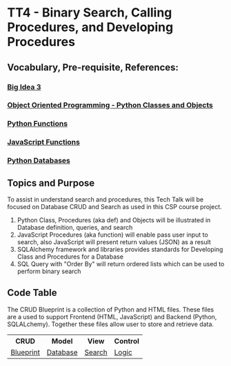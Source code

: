 # TT4 - Binary Search, Calling Procedures, and Developing Procedures
## Vocabulary, Pre-requisite, References:
### [Big Idea 3 ](https://apclassroom.collegeboard.org/103/home?unit=3)
### [Object Oriented Programming - Python Classes and Objects](https://www.w3schools.com/python/python_classes.asp)
### [Python Functions](https://www.w3schools.com/python/python_functions.asp)
### [JavaScript Functions](https://www.w3schools.com/js/js_functions.asp)
### [Python Databases](https://www.sqlalchemy.org/)


## Topics and Purpose
To assist in understand search and procedures, this Tech Talk will be focused on Database CRUD and Search as used in this CSP course project.
<ol> 
    <li> Python Class, Procedures (aka def) and Objects will be illustrated in Database definition, queries, and search </li>
    <li> JavaScript Procedures (aka function) will enable pass user input to search, also JavaScript will present return values (JSON) as a result  </li>
    <li> SQLAlchemy framework and libraries provides standards for Developing Class and Procedures for a Database </li>
    <li> SQL Query with "Order By" will return ordered lists which can be used to perform binary search </li>
</ol>


## Code Table
The CRUD Blueprint is a collection of Python and HTML files.  These files are a used to support Frontend (HTML, JavaScript) and Backend (Python, SQLALchemy).  Together these files allow user to store and retrieve data.
  <table>
    <tr>
      <th>CRUD</th>
      <th>Model</th>
      <th>View</th>
      <th>Control</th>
    </tr>
    <tr>
      <td><a href="https://github.com/nighthawkcoders/nighthawk_csp/tree/master/crud" target="_blank">Blueprint</a></td>
      <td><a href="https://github.com/nighthawkcoders/nighthawk_csp/blob/master/crud/model.py" target="_blank">Database</a></td>
      <td><a href="https://github.com/nighthawkcoders/nighthawk_csp/blob/master/crud/templates/crud/search.html" target="_blank">Search</a></td>
      <td><a href="https://github.com/nighthawkcoders/nighthawk_csp/blob/master/crud/app_crud.py" target="_blank">Logic</a></td>
    </tr>
  </table>

